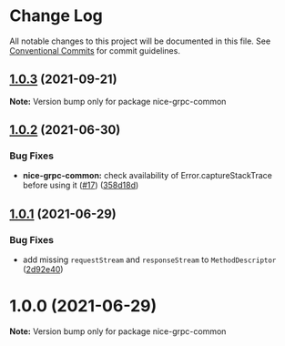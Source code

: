 # Change Log

All notable changes to this project will be documented in this file.
See [Conventional Commits](https://conventionalcommits.org) for commit guidelines.

## [1.0.3](https://github.com/deeplay-io/nice-grpc/compare/nice-grpc-common@1.0.2...nice-grpc-common@1.0.3) (2021-09-21)

**Note:** Version bump only for package nice-grpc-common





## [1.0.2](https://github.com/deeplay-io/nice-grpc/compare/nice-grpc-common@1.0.1...nice-grpc-common@1.0.2) (2021-06-30)


### Bug Fixes

* **nice-grpc-common:** check availability of Error.captureStackTrace before using it ([#17](https://github.com/deeplay-io/nice-grpc/issues/17)) ([358d18d](https://github.com/deeplay-io/nice-grpc/commit/358d18d7c6c8ee564a6035554b7cd131561e61e9))





## [1.0.1](https://github.com/deeplay-io/nice-grpc/compare/nice-grpc-common@1.0.0...nice-grpc-common@1.0.1) (2021-06-29)


### Bug Fixes

* add missing `requestStream` and `responseStream` to `MethodDescriptor` ([2d92e40](https://github.com/deeplay-io/nice-grpc/commit/2d92e40564f646d80dccbde6e5cda6a8eadf4ba3))





# 1.0.0 (2021-06-29)

**Note:** Version bump only for package nice-grpc-common
